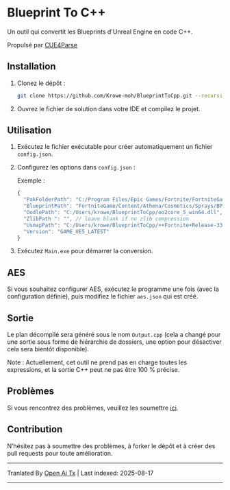# Blueprint To C++

Un outil qui convertit les Blueprints d'Unreal Engine en code C++.

Propulsé par [CUE4Parse](https://github.com/FabianFG/CUE4Parse)

## Installation

1. Clonez le dépôt :
    ```bash
    git clone https://github.com/Krowe-moh/BlueprintToCpp.git --recursive
    ```

2. Ouvrez le fichier de solution dans votre IDE et compilez le projet.

## Utilisation

1. Exécutez le fichier exécutable pour créer automatiquement un fichier `config.json`.

2. Configurez les options dans `config.json` :

    Exemple :
    ```js
    {
      "PakFolderPath": "C:/Program Files/Epic Games/Fortnite/FortniteGame/Content/Paks",
      "BlueprintPath": "FortniteGame/Content/Athena/Cosmetics/Sprays/BP_SprayDecal.uasset",
      "OodlePath": "C:/Users/krowe/BlueprintToCpp/oo2core_5_win64.dll",
      "ZlibPath ": "", // leave blank if no zlib compression
      "UsmapPath": "C:/Users/krowe/BlueprintToCpp/++Fortnite+Release-33.20-CL-39082670-Windows_oo.usmap",
      "Version": "GAME_UE5_LATEST"
    }
    ```

3. Exécutez `Main.exe` pour démarrer la conversion.

## AES

Si vous souhaitez configurer AES, exécutez le programme une fois (avec la configuration définie), puis modifiez le fichier `aes.json` qui est créé.

## Sortie

Le plan décompilé sera généré sous le nom `Output.cpp` (cela a changé pour une sortie sous forme de hiérarchie de dossiers, une option pour désactiver cela sera bientôt disponible).

Note : Actuellement, cet outil ne prend pas en charge toutes les expressions, et la sortie C++ peut ne pas être 100 % précise.

## Problèmes

Si vous rencontrez des problèmes, veuillez les soumettre [ici](https://github.com/Krowe-moh/BlueprintToCpp/issues).

## Contribution

N’hésitez pas à soumettre des problèmes, à forker le dépôt et à créer des pull requests pour toute amélioration.


---

Tranlated By [Open Ai Tx](https://github.com/OpenAiTx/OpenAiTx) | Last indexed: 2025-08-17

---